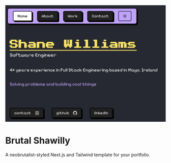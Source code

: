 <img src="public/preview.png" />

# Brutal Shawilly

A neobrutalist-styled Next.js and Tailwind template for your portfolio.
